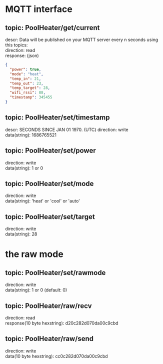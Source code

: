 # MQTT interface

## topic: PoolHeater/get/current
descr: Data will be published on your MQTT server every n seconds using this topics:  
direction: read  
response: (json)  
```json
{
  "power": true,
  "mode": "heat",
  "temp_in": 21,
  "temp_out": 23,
  "temp_target": 28,
  "wifi_rssi": 88,
  "timestamp": 345455
}
```
## topic: PoolHeater/set/timestamp
descr: SECONDS SINCE JAN 01 1970. (UTC)
direction: write  
data(string): 1686765521

## topic: PoolHeater/set/power
direction: write  
data(string): 1 or 0

## topic: PoolHeater/set/mode
direction: write  
data(string): 'heat' or 'cool' or 'auto'

## topic: PoolHeater/set/target
direction: write  
data(string): 28



# the raw mode

## topic: PoolHeater/set/rawmode
direction: write  
data(string): 1 or 0 (default: 0)

## topic: PoolHeater/raw/recv
direction: read  
response(10 byte hexstring): d20c282d070da00c9cbd

## topic: PoolHeater/raw/send
direction: write  
data(10 byte hexstring): cc0c282d070da00c9cbd
